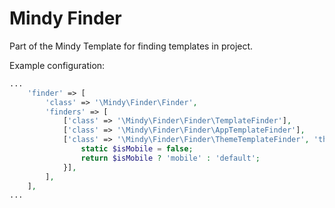# Mindy Finder

Part of the Mindy Template for finding templates in project.

Example configuration:

```php
...
    'finder' => [
        'class' => '\Mindy\Finder\Finder',
        'finders' => [
            ['class' => '\Mindy\Finder\Finder\TemplateFinder'],
            ['class' => '\Mindy\Finder\Finder\AppTemplateFinder'],
            ['class' => '\Mindy\Finder\Finder\ThemeTemplateFinder', 'theme' => function () {
                static $isMobile = false;
                return $isMobile ? 'mobile' : 'default';
            }],
        ],
    ],
...
```